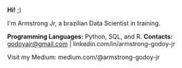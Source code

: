 **Hi!** ;)

I'm Armstrong Jr, a brazilian Data Scientist in training. 

**Programming Languages:** Python, SQL, and R.
**Contacts:** godoyajr@gmail.com | linkedin.com/in/armstrong-godoy-jr

Visit my Medium: medium.com/@armstrong-godoy-jr



